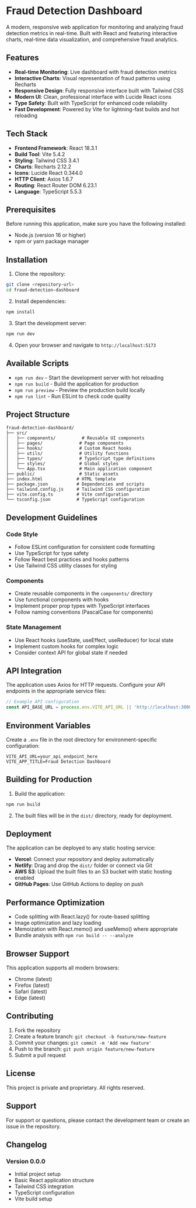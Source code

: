 # Fraud Detection Dashboard

A modern, responsive web application for monitoring and analyzing fraud detection metrics in real-time. Built with React and featuring interactive charts, real-time data visualization, and comprehensive fraud analytics.

## Features

- **Real-time Monitoring**: Live dashboard with fraud detection metrics
- **Interactive Charts**: Visual representation of fraud patterns using Recharts
- **Responsive Design**: Fully responsive interface built with Tailwind CSS
- **Modern UI**: Clean, professional interface with Lucide React icons
- **Type Safety**: Built with TypeScript for enhanced code reliability
- **Fast Development**: Powered by Vite for lightning-fast builds and hot reloading

## Tech Stack

- **Frontend Framework**: React 18.3.1
- **Build Tool**: Vite 5.4.2
- **Styling**: Tailwind CSS 3.4.1
- **Charts**: Recharts 2.12.2
- **Icons**: Lucide React 0.344.0
- **HTTP Client**: Axios 1.6.7
- **Routing**: React Router DOM 6.23.1
- **Language**: TypeScript 5.5.3

## Prerequisites

Before running this application, make sure you have the following installed:

- Node.js (version 16 or higher)
- npm or yarn package manager

## Installation

1. Clone the repository:
```bash
git clone <repository-url>
cd fraud-detection-dashboard
```

2. Install dependencies:
```bash
npm install
```

3. Start the development server:
```bash
npm run dev
```

4. Open your browser and navigate to `http://localhost:5173`

## Available Scripts

- `npm run dev` - Start the development server with hot reloading
- `npm run build` - Build the application for production
- `npm run preview` - Preview the production build locally
- `npm run lint` - Run ESLint to check code quality

## Project Structure

```
fraud-detection-dashboard/
├── src/
│   ├── components/          # Reusable UI components
│   ├── pages/              # Page components
│   ├── hooks/              # Custom React hooks
│   ├── utils/              # Utility functions
│   ├── types/              # TypeScript type definitions
│   ├── styles/             # Global styles
│   └── App.tsx             # Main application component
├── public/                 # Static assets
├── index.html             # HTML template
├── package.json           # Dependencies and scripts
├── tailwind.config.js     # Tailwind CSS configuration
├── vite.config.ts         # Vite configuration
└── tsconfig.json          # TypeScript configuration
```

## Development Guidelines

### Code Style
- Follow ESLint configuration for consistent code formatting
- Use TypeScript for type safety
- Follow React best practices and hooks patterns
- Use Tailwind CSS utility classes for styling

### Components
- Create reusable components in the `components/` directory
- Use functional components with hooks
- Implement proper prop types with TypeScript interfaces
- Follow naming conventions (PascalCase for components)

### State Management
- Use React hooks (useState, useEffect, useReducer) for local state
- Implement custom hooks for complex logic
- Consider context API for global state if needed

## API Integration

The application uses Axios for HTTP requests. Configure your API endpoints in the appropriate service files:

```typescript
// Example API configuration
const API_BASE_URL = process.env.VITE_API_URL || 'http://localhost:3000/api';
```

## Environment Variables

Create a `.env` file in the root directory for environment-specific configuration:

```env
VITE_API_URL=your_api_endpoint_here
VITE_APP_TITLE=Fraud Detection Dashboard
```

## Building for Production

1. Build the application:
```bash
npm run build
```

2. The built files will be in the `dist/` directory, ready for deployment.

## Deployment

The application can be deployed to any static hosting service:

- **Vercel**: Connect your repository and deploy automatically
- **Netlify**: Drag and drop the `dist/` folder or connect via Git
- **AWS S3**: Upload the built files to an S3 bucket with static hosting enabled
- **GitHub Pages**: Use GitHub Actions to deploy on push

## Performance Optimization

- Code splitting with React.lazy() for route-based splitting
- Image optimization and lazy loading
- Memoization with React.memo() and useMemo() where appropriate
- Bundle analysis with `npm run build -- --analyze`

## Browser Support

This application supports all modern browsers:
- Chrome (latest)
- Firefox (latest)
- Safari (latest)
- Edge (latest)

## Contributing

1. Fork the repository
2. Create a feature branch: `git checkout -b feature/new-feature`
3. Commit your changes: `git commit -m 'Add new feature'`
4. Push to the branch: `git push origin feature/new-feature`
5. Submit a pull request

## License

This project is private and proprietary. All rights reserved.

## Support

For support or questions, please contact the development team or create an issue in the repository.

## Changelog

### Version 0.0.0
- Initial project setup
- Basic React application structure
- Tailwind CSS integration
- TypeScript configuration
- Vite build setup